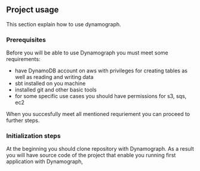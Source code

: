 ## Project usage

This section explain how to use dynamograph.

### Prerequisites

Before you will be able to use Dynamograph you must meet some requirements:
- have DynamoDB account on aws with privileges for creating tables as well as reading and writing data
- sbt installed on you machine
- installed git and other basic tools
- for some specific use cases you should have permissions for s3, sqs, ec2

When you succesfully meet all mentioned requriement you can proceed to further steps.

### Initialization steps

At the beginning you should clone repository with Dynamograph. As a result you will have source code of the project that enable you running first application with Dynamograph,



